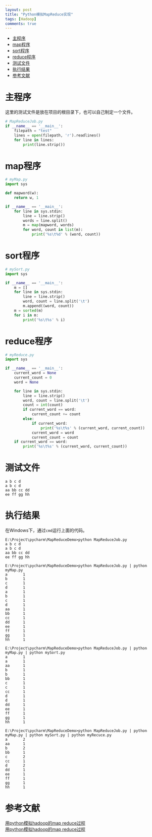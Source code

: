 ```yaml
---
layout: post
title: "Python模拟MapReduce实现"
tags: [Hadoop]
comments: true
---
```


* [主程序](#主程序)
* [map程序](#map程序)
* [sort程序](#sort程序)
* [reduce程序](#reduce程序)
* [测试文件](#测试文件)
* [执行结果](#执行结果)
* [参考文献](#参考文献)

# 主程序
这里的测试文件是放在项目的根目录下，也可以自己制定一个文件。

```python
# MapReduceJob.py
if __name__ == '__main__':
    filepath = "test"
    lines = open(filepath, 'r').readlines()
    for line in lines:
        print(line.strip())
```

# map程序

```python
# myMap.py
import sys

def mapword(w):
    return w, 1

if __name__ == '__main__':
    for line in sys.stdin:
        line = line.strip()
        words = line.split()
        m = map(mapword, words)
        for word, count in list(m):
            print('%s\t%d' % (word, count))
```

# sort程序

```python
# mySort.py
import sys

if __name__ == '__main__':
    m = []
    for line in sys.stdin:
        line = line.strip()
        word, count = line.split('\t')
        m.append((word, count))
    m = sorted(m)
    for i in m:
        print('%s\t%s' % i)
```

# reduce程序

```python
# myReduce.py
import sys

if __name__ == '__main__':
    current_word = None
    current_count = 0
    word = None

    for line in sys.stdin:
        line = line.strip()
        word, count = line.split('\t')
        count = int(count)
        if current_word == word:
            current_count += count
        else:
            if current_word:
                print('%s\t%s' % (current_word, current_count))
            current_word = word
            current_count = count
    if current_word == word:
        print('%s\t%s' % (current_word, current_count))
```

# 测试文件

```
a b c d
a b c d
aa bb cc dd
ee ff gg hh
```

# 执行结果
在Windows下，通过`cmd`运行上面的代码。

```
E:\Project\pycharm\MapReduceDemo>python MapReduceJob.py
a b c d
a b c d
aa bb cc dd
ee ff gg hh

E:\Project\pycharm\MapReduceDemo>python MapReduceJob.py | python myMap.py
a       1
b       1
c       1
d       1
a       1
b       1
c       1
d       1
aa      1
bb      1
cc      1
dd      1
ee      1
ff      1
gg      1
hh      1

E:\Project\pycharm\MapReduceDemo>python MapReduceJob.py | python myMap.py | python mySort.py
a       1
a       1
aa      1
b       1
b       1
bb      1
c       1
c       1
cc      1
d       1
d       1
dd      1
ee      1
ff      1
gg      1
hh      1

E:\Project\pycharm\MapReduceDemo>python MapReduceJob.py | python myMap.py | python mySort.py | python myRecuce.py
a       2
aa      1
b       2
bb      1
c       2
cc      1
d       2
dd      1
ee      1
ff      1
gg      1
hh      1
```


# 参考文献
[用python模拟hadoop的map reduce过程](http://abloz.com/%E6%8A%80%E6%9C%AF/2012/06/25/python-simulation-hadoop-map-the-reduce-process/)    
[用python模拟hadoop的map reduce过程](https://ablozhou.wordpress.com/2012/06/25/python-simulation-hadoop-map-the-reduce-process/)